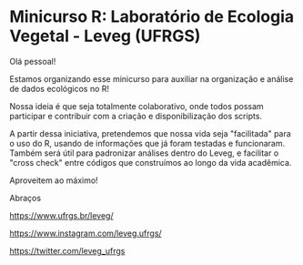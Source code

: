 # Minicurso R: Laboratório de Ecologia Vegetal - Leveg (UFRGS)

Olá pessoal! 

Estamos organizando esse minicurso para auxiliar na organização e análise de dados ecológicos no R! 

Nossa ideia é que seja totalmente colaborativo, onde todos possam participar e contribuir com a criação e disponibilização dos scripts.

A partir dessa iniciativa, pretendemos que nossa vida seja "facilitada" para o uso do R, usando de informações que já foram testadas e funcionaram. Também será útil para padronizar análises dentro do Leveg, e facilitar o "cross check" entre códigos que construímos ao longo da vida acadêmica.


Aproveitem ao máximo!

Abraços

https://www.ufrgs.br/leveg/

https://www.instagram.com/leveg.ufrgs/

https://twitter.com/leveg_ufrgs
